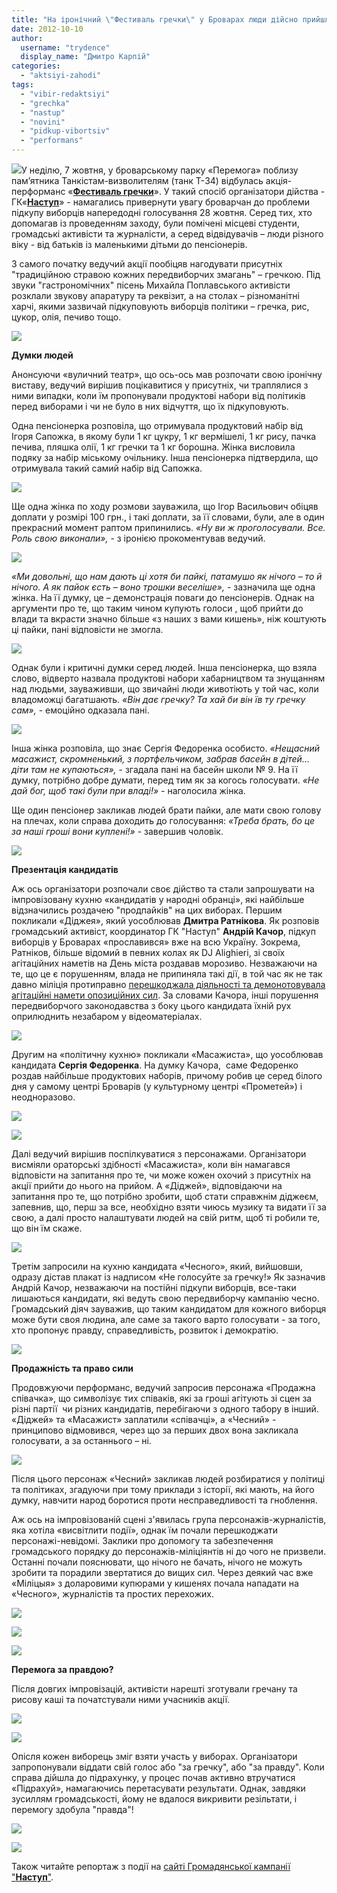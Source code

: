 ```yaml
---
title: "На іронічний \"Фестиваль гречки\" у Броварах люди дійсно прийшли за пайками"
date: 2012-10-10
author: 
  username: "trydence"
  display_name: "Дмитро Карпій"
categories: 
  - "aktsiyi-zahodi"
tags: 
  - "vibir-redaktsiyi"
  - "grechka"
  - "nastup"
  - "novini"
  - "pidkup-vibortsiv"
  - "performans"
---
```


[![](https://mpz.brovary.org/wp-content/uploads/2012/10/DSC_6136.jpg)](https://mpz.brovary.org/wp-content/uploads/2012/10/DSC_6136.jpg)У неділю, 7 жовтня, у броварському парку «Перемога» поблизу пам’ятника Танкістам-визволителям (танк Т-34) відбулась акція-перформанс «[**Фестиваль гречки**](https://mpz.brovary.org/7-zhovtnya-nastup-zaproshuye-brovarskih-vibortsiv-na-festival-grechki-video/)». У такий спосіб організатори дійства - ГК«[**Наступ**](http://www.nastup.info/)» - намагались привернути увагу броварчан до проблеми підкупу виборців напередодні голосування 28 жовтня. Серед тих, хто допомагав із проведенням заходу, були помічені місцеві студенти, громадські активісти та журналісти, а серед відвідувачів – люди різного віку - від батьків із маленькими дітьми до пенсіонерів.

З самого початку ведучий акції пообіцяв нагодувати присутніх "традиційною стравою кожних передвиборчих змагань" – гречкою. Під звуки "гастрономічних" пісень Михайла Поплавського активісти розклали звукову апаратуру та реквізит, а на столах – різноманітні харчі, якими зазвичай підкуповують виборців політики – гречка, рис, цукор, олія, печиво тощо.

[![](https://mpz.brovary.org/wp-content/uploads/2012/10/DSC_5949.jpg)](https://mpz.brovary.org/wp-content/uploads/2012/10/DSC_5949.jpg)

**Думки людей**

Анонсуючи «вуличний театр», що ось-ось мав розпочати свою іронічну виставу, ведучий вирішив поцікавитися у присутніх, чи траплялися з ними випадки, коли їм пропонували продуктові набори від політиків перед виборами і чи не було в них відчуття, що їх підкуповують.

Одна пенсіонерка розповіла, що отримувала продуктовий набір від Ігоря Сапожка, в якому були 1 кг цукру, 1 кг вермішелі, 1 кг рису, пачка печива, пляшка олії, 1 кг гречки та 1 кг борошна. Жінка висловила подяку за набір міському очільнику. Інша пенсіонерка підтвердила, що отримувала такий самий набір від Сапожка.

[![](https://mpz.brovary.org/wp-content/uploads/2012/10/DSC_6010.jpg)](https://mpz.brovary.org/wp-content/uploads/2012/10/DSC_6010.jpg)

Ще одна жінка по ходу розмови зауважила, що Ігор Васильович обіцяв доплати у розмірі 100 грн., і такі доплати, за її словами, були, але в один прекрасний момент раптом припинились. _«Ну ви ж проголосували. Все. Роль свою виконали»,_ \- з іронією прокоментував ведучий.

[![](https://mpz.brovary.org/wp-content/uploads/2012/10/DSC_6012.jpg)](https://mpz.brovary.org/wp-content/uploads/2012/10/DSC_6012.jpg)

_«Ми довольні, що нам дають ці хотя би пайкі, патамушо як нічого – то й нічого. А як пайок єсть – воно трошки веселіше»,_ - зазначила ще одна жінка. На її думку, це – демонстрація поваги до пенсіонерів. Однак на аргументи про те, що таким чином купують голоси , щоб прийти до влади та вкрасти значно більше «з наших з вами кишень», ніж коштують ці пайки, пані відповісти не змогла.

[![](https://mpz.brovary.org/wp-content/uploads/2012/10/DSC_6013.jpg)](https://mpz.brovary.org/wp-content/uploads/2012/10/DSC_6013.jpg)

Однак були і критичні думки серед людей. Інша пенсіонерка, що взяла слово, відверто назвала продуктові набори хабарництвом та знущанням над людьми, зауваживши, що звичайні люди животіють у той час, коли владоможці багатшають. _«Він дає гречку? Та хай би він їв ту гречку сам»,_ - емоційно одказала пані.

[![](https://mpz.brovary.org/wp-content/uploads/2012/10/DSC_6017.jpg)](https://mpz.brovary.org/wp-content/uploads/2012/10/DSC_6017.jpg)

Інша жінка розповіла, що знає Сергія Федоренка особисто. _«Нещасний масажист, скромненький, з портфельчиком, забрав басейн в дітей… діти там не купаються»,_ - згадала пані на басейн школи № 9. На її думку, потрібно добре думати, перед тим як за когось голосувати. _«Не дай бог, щоб такі були при владі!» -_ наголосила жінка.

Ще один пенсіонер закликав людей брати пайки, але мати свою голову на плечах, коли справа доходить до голосування: _«Треба брать, бо це за наші гроші вони куплені!»_ \- завершив чоловік.

[![](https://mpz.brovary.org/wp-content/uploads/2012/10/DSC_5940.jpg)](https://mpz.brovary.org/wp-content/uploads/2012/10/DSC_5940.jpg)

**Презентація кандидатів**

Аж ось організатори розпочали своє дійство та стали запрошувати на імпровізовану кухню «кандидатів у народні обранці», які найбільше відзначились роздачею "продпайків" на цих виборах. Першим покликали «Діджея», який уособлював **Дмитра Ратнікова**. Як розповів громадський активіст, координатор ГК "Наступ" **Андрій Качор**, підкуп виборців у Броварах «прославився» вже на всю Україну. Зокрема, Ратніков, більше відомий в певних колах як DJ Alighieri, зі своїх агітаційних наметів на День міста роздавав морозиво. Незважаючи на те, що це є порушенням, влада не припиняла такі дії, в той час як не так давно міліція протиправно [перешкоджала діяльності та демонотовувала агітаційні намети опозиційних сил](https://mpz.brovary.org/brovarska-militsiya-samovilno-demontuvala-dva-agitatsiynih-nameta-partiyi-udar-video/). За словами Качора, інші порушення передвиборчого законодавства з боку цього кандидата їхній рух оприлюднить незабаром у відеоматеріалах.

[![](https://mpz.brovary.org/wp-content/uploads/2012/10/DSC_6038.jpg)](https://mpz.brovary.org/wp-content/uploads/2012/10/DSC_6038.jpg)

Другим на «політичну кухню» покликали «Масажиста», що уособлював кандидата **Сергія Федоренка**. На думку Качора,  саме Федоренко роздав найбільше продуктових наборів, причому робив це серед білого дня у самому центрі Броварів (у культурному центрі «Прометей») і неодноразово.

[![](https://mpz.brovary.org/wp-content/uploads/2012/10/DSC_6059.jpg)](https://mpz.brovary.org/wp-content/uploads/2012/10/DSC_6059.jpg)

[![](https://mpz.brovary.org/wp-content/uploads/2012/10/DSC_6235.jpg)](https://mpz.brovary.org/wp-content/uploads/2012/10/DSC_6235.jpg)

Далі ведучий вирішив поспілкуватися з персонажами. Організатори висміяли ораторські здібності «Масажиста», коли він намагався відповісти на запитання про те, чи може кожен охочий з присутніх на акції прийти до нього на прийом. А «Діджей», відповідаючи на запитання про те, що потрібно зробити, щоб стати справжнім діджеєм, запевнив, що, перш за все, необхідно взяти чиюсь музику та видати її за свою, а далі просто налаштувати людей на свій ритм, щоб ті робили те, що він їм скаже.

[![](https://mpz.brovary.org/wp-content/uploads/2012/10/DSC_5946.jpg)](https://mpz.brovary.org/wp-content/uploads/2012/10/DSC_5946.jpg)

Третім запросили на кухню кандидата «Чесного», який, вийшовши, одразу дістав плакат із надписом «Не голосуйте за гречку!» Як зазначив Андрій Качор, незважаючи на постійні підкупи виборців, все-таки лишаються кандидати, які ведуть свою передвиборчу кампанію чесно. Громадський діяч зауважив, що таким кандидатом для кожного виборця може бути своя людина, але саме за такого варто голосувати - за того, хто пропонує правду, справедливість, розвиток і демократію.

[![](https://mpz.brovary.org/wp-content/uploads/2012/10/DSC_6082.jpg)](https://mpz.brovary.org/wp-content/uploads/2012/10/DSC_6082.jpg)

**Продажність та право сили**

Продовжуючи перформанс, ведучий запросив персонажа «Продажна співачка», що символізує тих співаків, які за гроші агітують зі сцен за різні партії  чи різних кандидатів, перебігаючи з одного табору в інший. «Діджей» та «Масажист» заплатили «співачці», а «Чесний» - принципово відмовився, через що за перших двох вона закликала голосувати, а за останнього – ні.

[![](https://mpz.brovary.org/wp-content/uploads/2012/10/DSC_6112.jpg)](https://mpz.brovary.org/wp-content/uploads/2012/10/DSC_6112.jpg)

Після цього персонаж «Чесний» закликав людей розбиратися у політиці та політиках, згадуючи при тому приклади з історії, які мають, на його думку, навчити народ боротися проти несправедливості та гноблення.

Аж ось на імпровізованій сцені з'явилась група персонажів-журналістів, яка хотіла «висвітлити події», однак їм почали перешкоджати персонажі-невідомі. Заклики про допомогу та забезпечення громадського порядку до персонажів-міліціянтів ні до чого не призвели. Останні почали пояснювати, що нічого не бачать, нічого не можуть зробити та порадили звертатися до вищих сил. Через деякий час вже «Міліцыя» з доларовими купюрами у кишенях почала нападати на «Чесного», журналістів та простих перехожих.

[![](https://mpz.brovary.org/wp-content/uploads/2012/10/DSC_6157.jpg)](https://mpz.brovary.org/wp-content/uploads/2012/10/DSC_6157.jpg)

[![](https://mpz.brovary.org/wp-content/uploads/2012/10/DSC_6161.jpg)](https://mpz.brovary.org/wp-content/uploads/2012/10/DSC_6161.jpg)

[![](https://mpz.brovary.org/wp-content/uploads/2012/10/DSC_6180.jpg)](https://mpz.brovary.org/wp-content/uploads/2012/10/DSC_6180.jpg)

**Перемога за правдою?**

Після довгих імпровізацій, активісти нарешті зготували гречану та рисову каші та початстували ними учасників акції.

[![](https://mpz.brovary.org/wp-content/uploads/2012/10/DSC_6127.jpg)](https://mpz.brovary.org/wp-content/uploads/2012/10/DSC_6127.jpg)

[![](https://mpz.brovary.org/wp-content/uploads/2012/10/DSC_6257.jpg)](https://mpz.brovary.org/wp-content/uploads/2012/10/DSC_6257.jpg)

Опісля кожен виборець зміг взяти участь у виборах. Організатори запропонували віддати свій голос або "за гречку", або "за правду". Коли справа дійшла до підрахунку, у процес почав активно втручатися «Підрахуй», намагаючись перетасувати результати. Однак, завдяки зусиллям громадськості, йому не вдалося викривити резільтати, і перемогу здобула "правда"!

[![](https://mpz.brovary.org/wp-content/uploads/2012/10/DSC_6325.jpg)](https://mpz.brovary.org/wp-content/uploads/2012/10/DSC_6325.jpg)

[![](https://mpz.brovary.org/wp-content/uploads/2012/10/DSC_6350.jpg)](https://mpz.brovary.org/wp-content/uploads/2012/10/DSC_6350.jpg)

Також читайте репортаж з події на [сайті Громадянської кампанії "**Наступ**"](http://www.nastup.info/?p=302).

